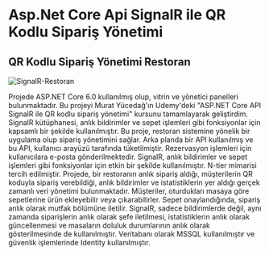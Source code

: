 # Asp.Net Core Api SignalR ile QR Kodlu Sipariş Yönetimi
## QR Kodlu Sipariş Yönetimi Restoran

![SignalR-Restoran](https://github.com/furkaneryilmazz/Restaurant_SignalRProject/assets/133990378/e75ceaa7-70b6-4663-80c5-1eb1d4f644c9)

Projede ASP.NET Core 6.0 kullanılmış olup, vitrin ve yönetici panelleri bulunmaktadır. Bu projeyi Murat Yücedağ'ın Udemy'deki "ASP.NET Core API SignalR ile QR kodlu sipariş yönetimi" kursunu tamamlayarak geliştirdim. SignalR kütüphanesi, anlık bildirimler ve sepet işlemleri gibi fonksiyonlar için kapsamlı bir şekilde kullanılmıştır. Bu proje, restoran sistemine yönelik bir uygulama olup sipariş yönetimini sağlar. Arka planda bir API kullanılmış ve bu API, kullanıcı arayüzü tarafında tüketilmiştir. Rezervasyon işlemleri için kullanıcılara e-posta gönderilmektedir. SignalR, anlık bildirimler ve sepet işlemleri gibi fonksiyonlar için etkin bir şekilde kullanılmıştır. N-tier mimarisi tercih edilmiştir.
Projede, bir restoranın anlık sipariş aldığı, müşterilerin QR koduyla sipariş verebildiği, anlık bildirimler ve istatistiklerin yer aldığı gerçek zamanlı veri yönetimi bulunmaktadır. Müşteriler, oturdukları masaya göre sepetlerine ürün ekleyebilir veya çıkarabilirler. Sepet onaylandığında, sipariş anlık olarak mutfak bölümüne iletilir.
SignalR, sadece bildirimlerde değil, aynı zamanda siparişlerin anlık olarak şefe iletilmesi, istatistiklerin anlık olarak güncellenmesi ve masaların doluluk durumlarının anlık olarak gösterilmesinde de kullanılmıştır. Veritabanı olarak MSSQL kullanılmıştır ve güvenlik işlemlerinde Identity kullanılmıştır.
